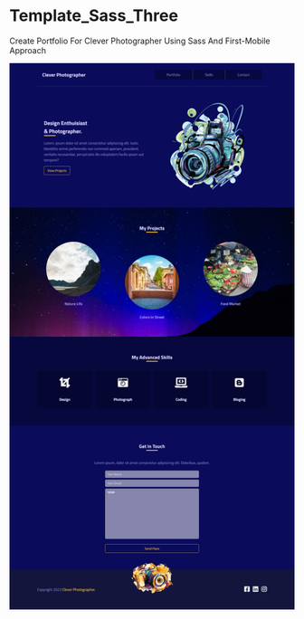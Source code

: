 # Template_Sass_Three
Create Portfolio For Clever Photographer Using Sass And First-Mobile Approach

![Image of Yaktocat](template.png)
